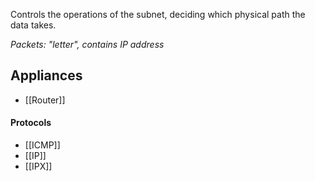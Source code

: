 Controls the operations of the subnet, deciding which physical path the data takes.

_Packets: "letter", contains IP address_

## Appliances
- [[Router]]
#### Protocols
- [[ICMP]]
- [[IP]]
- [[IPX]]